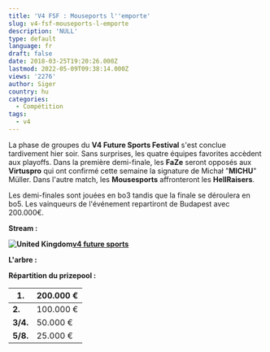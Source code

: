 ```yaml
---
title: 'V4 FSF : Mouseports l''emporte'
slug: v4-fsf-mouseports-l-emporte
description: 'NULL'
type: default
language: fr
draft: false
date: 2018-03-25T19:20:26.000Z
lastmod: 2022-05-09T09:38:14.000Z
views: '2276'
author: Siger
country: hu
categories:
  - Compétition
tags:
  - v4
---
```

La phase de groupes du **V4 Future Sports Festival** s'est conclue tardivement hier soir. Sans surprises, les quatre équipes favorites accèdent aux playoffs. Dans la première demi-finale, les **FaZe** seront opposés aux **Virtuspro** qui ont confirmé cette semaine la signature de Michał "**MICHU**" Müller. Dans l'autre match, les **Mousesports** affronteront les **HellRaisers**.  
  
Les demi-finales sont jouées en bo3 tandis que la finale se déroulera en bo5\. Les vainqueurs de l'événement repartiront de Budapest avec 200.000€.

**Stream :**

**![United Kingdom](/images/countries/gb.svg)⁠**[**v4 future sports**](https://www.twitch.tv/v4futuresports)

**L'arbre :**

**Répartition du prizepool :**

| **1.**   | 200.000 € |
| -------- | --------- |
| **2.**   | 100.000 € |
| **3/4.** | 50.000 €  |
| **5/8.** | 25.000 €  |
